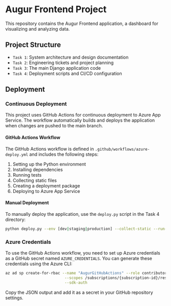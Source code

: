 # Augur Frontend Project

This repository contains the Augur Frontend application, a dashboard for visualizing and analyzing data.

## Project Structure

- `Task 1`: System architecture and design documentation
- `Task 2`: Engineering tickets and project planning
- `Task 3`: The main Django application code
- `Task 4`: Deployment scripts and CI/CD configuration

## Deployment

### Continuous Deployment

This project uses GitHub Actions for continuous deployment to Azure App Service. The workflow automatically builds and deploys the application when changes are pushed to the main branch.

#### GitHub Actions Workflow

The GitHub Actions workflow is defined in `.github/workflows/azure-deploy.yml` and includes the following steps:

1. Setting up the Python environment
2. Installing dependencies
3. Running tests
4. Collecting static files
5. Creating a deployment package
6. Deploying to Azure App Service

#### Manual Deployment

To manually deploy the application, use the `deploy.py` script in the Task 4 directory:

```bash
python deploy.py --env [dev|staging|production] --collect-static --run-tests
```

### Azure Credentials

To use the GitHub Actions workflow, you need to set up Azure credentials as a GitHub secret named `AZURE_CREDENTIALS`. You can generate these credentials using the Azure CLI:

```bash
az ad sp create-for-rbac --name "AugurGitHubActions" --role contributor \
                          --scopes /subscriptions/{subscription-id}/resourceGroups/{resource-group} \
                          --sdk-auth
```

Copy the JSON output and add it as a secret in your GitHub repository settings.